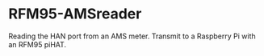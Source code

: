 # RFM95-AMSreader
Reading the HAN port from an AMS meter. Transmit to a Raspberry Pi with an RFM95 piHAT.

